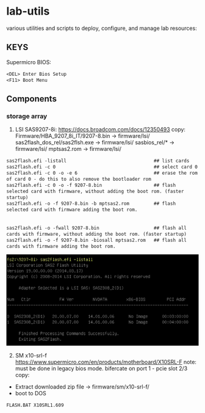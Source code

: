 # lab-utils
various utilities and scripts to deploy, configure, and manage lab resources:

## KEYS ##
Supermicro BIOS:
```shell
<DEL> Enter Bios Setup
<F11> Boot Menu
```


## Components ##
### storage array ###

1. LSI SAS9207-8i: https://docs.broadcom.com/docs/12350493
copy:
Firmware/HBA_9207_8i_IT/9207-8.bin  -> firmware/lsi/
sas2flash_dos_rel/sas2flsh.exe      -> firmware/lsi/
sasbios_rel/*                       -> firmware/lsi/
mptsas2.rom                         -> firmware/lsi/

```shell
sas2flash.efi -listall                                ## list cards
sas2flash.efi -c 0                                    ## select card 0
sas2flash.efi -c 0 -o -e 6                            ## erase the rom of card 0 - do this to also remove the bootloader rom
sas2flash.efi -c 0 -o -f 9207-8.bin                   ## flash selected card with firmware, without adding the boot rom. (faster startup)
sas2flash.efi -o -f 9207-8.bin -b mptsas2.rom         ## flash selected card with firmware adding the boot rom.


sas2flash.efi -o -fwall 9207-8.bin                    ## flash all cards with firmware, without adding the boot rom. (faster startup)
sas2flash.efi -o -f 9207-8.bin -biosall mptsas2.rom   ## flash all cards with firmware adding the boot rom.
```
![uefi-flash](uefi-flash/firmware/lsi/img/lsi01.png)




2. SM x10-srl-f https://www.supermicro.com/en/products/motherboard/X10SRL-F
note: must be done in legacy bios mode. bifercate on port 1 - pcie slot 2/3
copy:
- Extract downloaded zip file       -> firmware/sm/x10-srl-f/
- boot to DOS
```shell
FLASH.BAT X10SRL1.609
```

